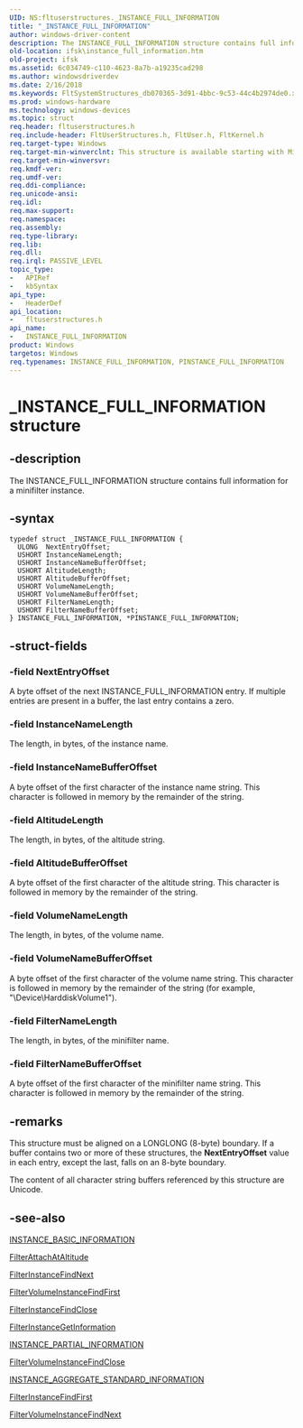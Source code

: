 ```yaml
---
UID: NS:fltuserstructures._INSTANCE_FULL_INFORMATION
title: "_INSTANCE_FULL_INFORMATION"
author: windows-driver-content
description: The INSTANCE_FULL_INFORMATION structure contains full information for a minifilter instance.
old-location: ifsk\instance_full_information.htm
old-project: ifsk
ms.assetid: 6c034749-c110-4623-8a7b-a19235cad298
ms.author: windowsdriverdev
ms.date: 2/16/2018
ms.keywords: FltSystemStructures_db070365-3d91-4bbc-9c53-44c4b2974de0.xml, INSTANCE_FULL_INFORMATION, INSTANCE_FULL_INFORMATION structure [Installable File System Drivers], PINSTANCE_FULL_INFORMATION, PINSTANCE_FULL_INFORMATION structure pointer [Installable File System Drivers], _INSTANCE_FULL_INFORMATION, fltuserstructures/INSTANCE_FULL_INFORMATION, fltuserstructures/PINSTANCE_FULL_INFORMATION, ifsk.instance_full_information
ms.prod: windows-hardware
ms.technology: windows-devices
ms.topic: struct
req.header: fltuserstructures.h
req.include-header: FltUserStructures.h, FltUser.h, FltKernel.h
req.target-type: Windows
req.target-min-winverclnt: This structure is available starting with Microsoft Windows 2000 SP4 with Update Rollup, Windows XP SP2,  Microsoft Windows Server 2003 SP1, and Windows Vista or later versions of Windows operating systems,
req.target-min-winversvr: 
req.kmdf-ver: 
req.umdf-ver: 
req.ddi-compliance: 
req.unicode-ansi: 
req.idl: 
req.max-support: 
req.namespace: 
req.assembly: 
req.type-library: 
req.lib: 
req.dll: 
req.irql: PASSIVE_LEVEL
topic_type:
-	APIRef
-	kbSyntax
api_type:
-	HeaderDef
api_location:
-	fltuserstructures.h
api_name:
-	INSTANCE_FULL_INFORMATION
product: Windows
targetos: Windows
req.typenames: INSTANCE_FULL_INFORMATION, PINSTANCE_FULL_INFORMATION
---
```


# _INSTANCE_FULL_INFORMATION structure


## -description


The INSTANCE_FULL_INFORMATION structure contains full information for a minifilter instance. 


## -syntax


````
typedef struct _INSTANCE_FULL_INFORMATION {
  ULONG  NextEntryOffset;
  USHORT InstanceNameLength;
  USHORT InstanceNameBufferOffset;
  USHORT AltitudeLength;
  USHORT AltitudeBufferOffset;
  USHORT VolumeNameLength;
  USHORT VolumeNameBufferOffset;
  USHORT FilterNameLength;
  USHORT FilterNameBufferOffset;
} INSTANCE_FULL_INFORMATION, *PINSTANCE_FULL_INFORMATION;
````


## -struct-fields




### -field NextEntryOffset

A byte offset of the next INSTANCE_FULL_INFORMATION entry. If multiple entries are present in a buffer, the last entry contains a zero.  


### -field InstanceNameLength

The length, in bytes, of the instance name. 


### -field InstanceNameBufferOffset

A byte offset of the first character of the instance name string. This character is followed in memory by the remainder of the string. 


### -field AltitudeLength

The length, in bytes, of the altitude string. 


### -field AltitudeBufferOffset

A byte offset of the first character of the altitude string. This character is followed in memory by the remainder of the string. 


### -field VolumeNameLength

The length, in bytes, of the volume name. 


### -field VolumeNameBufferOffset

A byte offset of the first character of the volume name string. This character is followed in memory by the remainder of the string (for example, "\Device\HarddiskVolume1"). 


### -field FilterNameLength

The length, in bytes, of the minifilter name. 


### -field FilterNameBufferOffset

A byte offset of the first character of the minifilter name string. This character is followed in memory by the remainder of the string. 


## -remarks



This structure must be aligned on a LONGLONG (8-byte) boundary. If a buffer contains two or more of these structures, the <b>NextEntryOffset</b> value in each entry, except the last, falls on an 8-byte boundary.

The content of all character string buffers referenced by this structure are Unicode.




## -see-also

<a href="..\fltuserstructures\ns-fltuserstructures-_instance_basic_information.md">INSTANCE_BASIC_INFORMATION</a>



<a href="https://msdn.microsoft.com/library/windows/hardware/ff540448">FilterAttachAtAltitude</a>



<a href="https://msdn.microsoft.com/library/windows/hardware/ff541493">FilterInstanceFindNext</a>



<a href="https://msdn.microsoft.com/library/windows/hardware/ff541541">FilterVolumeInstanceFindFirst</a>



<a href="https://msdn.microsoft.com/library/windows/hardware/ff540538">FilterInstanceFindClose</a>



<a href="https://msdn.microsoft.com/library/windows/hardware/ff541499">FilterInstanceGetInformation</a>



<a href="..\fltuserstructures\ns-fltuserstructures-_instance_partial_information.md">INSTANCE_PARTIAL_INFORMATION</a>



<a href="https://msdn.microsoft.com/library/windows/hardware/ff541535">FilterVolumeInstanceFindClose</a>



<a href="..\fltuserstructures\ns-fltuserstructures-_instance_aggregate_standard_information.md">INSTANCE_AGGREGATE_STANDARD_INFORMATION</a>



<a href="https://msdn.microsoft.com/library/windows/hardware/ff540541">FilterInstanceFindFirst</a>



<a href="https://msdn.microsoft.com/library/windows/hardware/ff541551">FilterVolumeInstanceFindNext</a>



 

 


